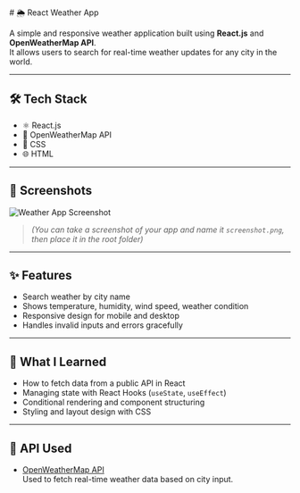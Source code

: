  # 🌦️ React Weather App

A simple and responsive weather application built using **React.js** and **OpenWeatherMap API**.  
It allows users to search for real-time weather updates for any city in the world.

---

## 🛠️ Tech Stack

- ⚛️ React.js
- 📡 OpenWeatherMap API
- 🎨 CSS
- 🌐 HTML

---

## 📸 Screenshots

![Weather App Screenshot](./screenshot.png)

> *(You can take a screenshot of your app and name it `screenshot.png`, then place it in the root folder)*

---

## ✨ Features

- Search weather by city name
- Shows temperature, humidity, wind speed, weather condition
- Responsive design for mobile and desktop
- Handles invalid inputs and errors gracefully

---

## 🧠 What I Learned

- How to fetch data from a public API in React
- Managing state with React Hooks (`useState`, `useEffect`)
- Conditional rendering and component structuring
- Styling and layout design with CSS

---

## 🧾 API Used

- [OpenWeatherMap API](https://openweathermap.org/api)  
  Used to fetch real-time weather data based on city input.
